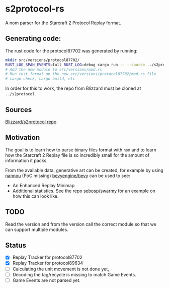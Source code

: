# s2protocol-rs

A nom parser for the Starcraft 2 Protocol Replay format.

## Generating code:

The rust code for the protocol87702 was generated by running:

```bash
mkdir src/versions/protocol87702/
RUST_LOG_SPAN_EVENTS=full RUST_LOG=debug cargo run -- --source ../s2protocol/json/protocol87702.json generate --output src/versions/protocol87702/mod.rs
# Add the new module to src/versions/mod.rs
# Run rust format on the new src/versions/protocol87702/mod.rs file
# cargo check, cargo build, etc
```

In order for this to work, the repo from Blizzard must be cloned at `../s2protocol`.

## Sources
[Blizzard/s2protocol repo](https://github.com/Blizzard/s2protocol)

## Motivation
The goal is to learn how to parse binary files format with `nom` and to learn
how the Starcraft 2 Replay file is so incredibly small for the amount of
information it packs.

From the available data, generative art can be created, for example
by using [nannou](https://github.com/nannou-org/nannou) (PoC missing)
[bevyengine/bevy](https://github.com/bevyengine/bevy) can be used to see:
- An Enhanced Replay Minimap
- Additional statistics.
See the repo [sebosp/swarmy](https://github.com/sebosp/swarmy)
for an example on how this can look like.

## TODO
Read the version and from the version call the correct module so that we can support multiple modules.

## Status

- [x] Replay Tracker for protocol87702
- [x] Replay Tracker for protocol89634
- [ ] Calculating the unit movement is not done yet,
- [ ] Decoding the tag/recycle is missing to match Game Events.
- [ ] Game Events are not parsed yet.
